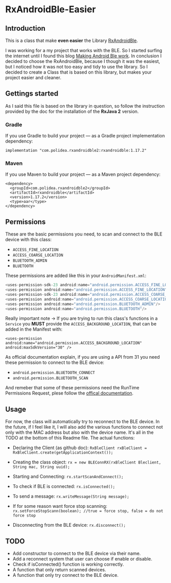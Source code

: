 # RxAndroidBle-Easier

## Introduction
This is a class that make **even easier** the Library [RxAndroidBle](https://github.com/dariuszseweryn/RxAndroidBle "RxAndroidBle"). 

I was working for a my project that works with the BLE. So I started surfing the internet until I found this blog [Making Android Ble work](https://medium.com/@martijn.van.welie/making-android-ble-work-part-1-a736dcd53b02 "Making Android Ble work"). In conclusion I decided to choose the RxAndroidBle, because I though it was the easiest, but I noticed how it was not too easy and tidy to use the library. So I decided to create a Class that is based on this library, but makes your project easier and cleaner.

## Gettings started
As I said this file is based on the library in question, so follow the instruction provided by the doc for the installation of the **RxJava 2** version.

### Gradle
If you use Gradle to build your project — as a Gradle project implementation dependency:
```
implementation "com.polidea.rxandroidble2:rxandroidble:1.17.2"
```

### Maven
If you use Maven to build your project — as a Maven project dependency:
```
<dependency>
  <groupId>com.polidea.rxandroidble2</groupId>
  <artifactId>rxandroidble</artifactId>
  <version>1.17.2</version>
  <type>aar</type>
</dependency>
```

## Permissions
These are the basic permissions you need, to scan and connect to the BLE device with this class:
- `ACCESS_FINE_LOCATION`
- `ACCESS_COARSE_LOCATION`
- `BLUETOOTH_ADMIN`
- `BLUETOOTH`

These permissions are added like this in your `AndroidManifest.xml`:
```java
<uses-permission-sdk-23 android:name="android.permission.ACCESS_FINE_LOCATION" tools:node="remove" />
<uses-permission android:name="android.permission.ACCESS_FINE_LOCATION" />
<uses-permission-sdk-23 android:name="android.permission.ACCESS_COARSE_LOCATION" tools:node="remove" />
<uses-permission android:name="android.permission.ACCESS_COARSE_LOCATION" />
<uses-permission android:name="android.permission.BLUETOOTH_ADMIN"/>
<uses-permission android:name="android.permission.BLUETOOTH"/>
```
Really important note -> If you are trying to run this class's functions in a `Service` you **MUST** provide the `ACCESS_BACKGROUND_LOCATION`, that can be added in the Manifest with:
```
<uses-permission android:name="android.permission.ACCESS_BACKGROUND_LOCATION" android:maxSdkVersion="30" />
```

As official documentation explain, if you are using a API from 31 you need these permission to connect to the BLE device:
- `android.permission.BLUETOOTH_CONNECT`
- `android.permission.BLUETOOTH_SCAN`

And remeber that some of these permissions need the RunTime Permissions Request, plese follow the [offical documentation](https://developer.android.com/training/permissions/requesting "offical documentation").


## Usage

For now, the class will automatically try to reconnect to the BLE device. In the future, if I feel like it, I will also add the various functions to connect not only with the MAC address but also with the device name. It's all in the TODO at the bottom of this Readme file.
The actual functions:

- Declaring the Client (as github doc):
`RxBleClient rxBleClient = RxBleClient.create(getApplicationContext());`

- Creating the class object:
`rx = new BLEConnRX(rxBleClient Bleclient, String mac, String uuid);`

- Starting and Connecting:
`rx.startScanAndConnect();`

- To check if BLE is connected:
`rx.isConnected();`

- To send a message:
`rx.writeMessage(String message);`

- If for some reason want force stop scanning:
`rx.setForceStopScann(boolean); //true = force stop, false = do not force stop`

- Disconnecting from the BLE device:
`rx.disconnect();`

## TODO
- Add constructor to connect to the BLE device via their name.
- Add a reconnect system that user can choose if enable or disable.
- Check if isConnected() function is working correctly.
- A function that only return scanned devices.
- A function that only try connect to the BLE device.











